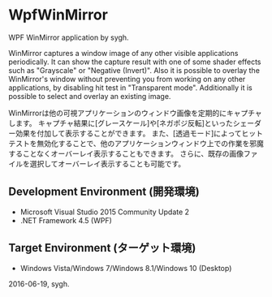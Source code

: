 ﻿# WpfWinMirror
WPF WinMirror application by sygh.

WinMirror captures a window image of any other visible applications periodically.
It can show the capture result with one of some shader effects such as "Grayscale" or "Negative (Invert)".
Also it is possible to overlay the WinMirror's window without preventing you from working on any other applications, by disabling hit test in "Transparent mode".
Additionally it is possible to select and overlay an existing image.

WinMirrorは他の可視アプリケーションのウィンドウ画像を定期的にキャプチャします。
キャプチャ結果に[グレースケール]や[ネガポジ反転]といったシェーダー効果を付加して表示することができます。
また、[透過モード]によってヒットテストを無効化することで、他のアプリケーションウィンドウ上での作業を邪魔することなくオーバーレイ表示することもできます。
さらに、既存の画像ファイルを選択してオーバーレイ表示することも可能です。

## Development Environment (開発環境)
* Microsoft Visual Studio 2015 Community Update 2
* .NET Framework 4.5 (WPF)

## Target Environment (ターゲット環境)
* Windows Vista/Windows 7/Windows 8.1/Windows 10 (Desktop)

2016-06-19, sygh.

